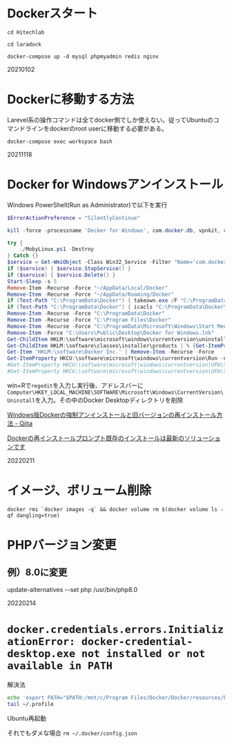 # Dockerスタート

`cd Hitechlab`

`cd laradock`

`docker-compose up -d mysql phpmyadmin redis nginx`

20210102

# Dockerに移動する方法

Larevel系の操作コマンドは全てdocker側でしか使えない。従ってUbuntuのコマンドラインをdockerのroot userに移動する必要がある。

`docker-compose exec workspace bash`

20211118

# Docker for Windowsアンインストール

Windows PowerShell(Run as Administrator)で以下を実行
```powershell
$ErrorActionPreference = "SilentlyContinue"

kill -force -processname 'Docker for Windows', com.docker.db, vpnkit, com.docker.proxy, com.docker.9pdb, moby-diag-dl, dockerd

try {
    ./MobyLinux.ps1 -Destroy
} Catch {}
$service = Get-WmiObject -Class Win32_Service -Filter "Name='com.docker.service'"
if ($service) { $service.StopService() }
if ($service) { $service.Delete() }
Start-Sleep -s 5
Remove-Item -Recurse -Force "~/AppData/Local/Docker"
Remove-Item -Recurse -Force "~/AppData/Roaming/Docker"
if (Test-Path "C:\ProgramData\Docker") { takeown.exe /F "C:\ProgramData\Docker" /R /A /D Y }
if (Test-Path "C:\ProgramData\Docker") { icacls "C:\ProgramData\Docker\" /T /C /grant Administrators:F }
Remove-Item -Recurse -Force "C:\ProgramData\Docker"
Remove-Item -Recurse -Force "C:\Program Files\Docker"
Remove-Item -Recurse -Force "C:\ProgramData\Microsoft\Windows\Start Menu\Programs\Docker"
Remove-Item -Force "C:\Users\Public\Desktop\Docker for Windows.lnk"
Get-ChildItem HKLM:\software\microsoft\windows\currentversion\uninstall | % {Get-ItemProperty $_.PSPath}  | ? { $_.DisplayName -eq "Docker" } | Remove-Item -Recurse -Force
Get-ChildItem HKLM:\software\classes\installer\products | % {Get-ItemProperty $_.pspath} | ? { $_.ProductName -eq "Docker" } | Remove-Item -Recurse -Force
Get-Item 'HKLM:\software\Docker Inc.' | Remove-Item -Recurse -Force
Get-ItemProperty HKCU:\software\microsoft\windows\currentversion\Run -name "Docker for Windows" | Remove-Item -Recurse -Force
#Get-ItemProperty HKCU:\software\microsoft\windows\currentversion\UFH\SHC | ForEach-Object {Get-ItemProperty $_.PSPath} | Where-Object { $_.ToString().Contains("Docker for Windows.exe") } | Remove-Item -Recurse -Force $_.PSPath
#Get-ItemProperty HKCU:\software\microsoft\windows\currentversion\UFH\SHC | Where-Object { $(Get-ItemPropertyValue $_) -Contains "Docker" }
```
win+Rで`regedit`を入力し実行後、アドレスバーに`Computer\HKEY_LOCAL_MACHINE\SOFTWARE\Microsoft\Windows\CurrentVersion\Uninstall`を入力。その中のDocker Desktopディレクトリを削除

[Windows版Dockerの強制アンインストールと旧バージョンの再インストール方法 - Qiita](https://qiita.com/comefigo/items/957a5d555e9305add353)

[Dockerの再インストールプロンプト既存のインストールは最新のソリューションです](https://blog.csdn.net/qq_35445306/article/details/106242761)

20220211

# イメージ、ボリューム削除
```
docker rmi `docker images -q` && docker volume rm $(docker volume ls -qf dangling=true)
```

# PHPバージョン変更

## 例）8.0に変更

update-alternatives --set php /usr/bin/php8.0

20220214

# `docker.credentials.errors.InitializationError: docker-credential-desktop.exe not installed or not available in PATH`

解決法
```bash
echo 'export PATH="$PATH:/mnt/c/Program Files/Docker/Docker/resources/bin:/mnt/c/ProgramData/DockerDesktop/version-bin"' >> ~/.profile
tail ~/.profile
```
Ubuntu再起動

それでもダメな場合 `rm ~/.docker/config.json`